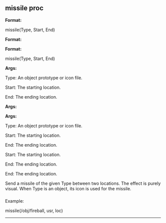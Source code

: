 

 missile proc
--------------




**Format:** 


 missile(Type, Start, End)
 


**Format:** 

**Format:**

 missile(Type, Start, End)



**Args:** 


 Type: An object prototype or icon file.
 
 Start: The starting location.
 
 End: The ending location.
 




**Args:** 

**Args:**

 Type: An object prototype or icon file.
 
 Start: The starting location.
 
 End: The ending location.
 



 Start: The starting location.
 
 End: The ending location.
 


 End: The ending location.


 Send a missile of the given Type between two locations. The effect is
purely visual. When Type is an object, its icon is used for the missile.



### 
 Example:



 missile(/obj/fireball, usr, loc)



---


